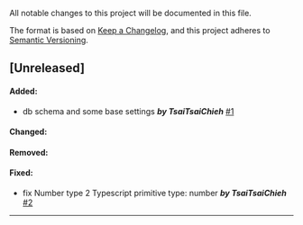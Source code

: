 All notable changes to this project will be documented in this file.

The format is based on [Keep a Changelog](https://keepachangelog.com/en/1.0.0/),
and this project adheres to [Semantic Versioning](https://semver.org/spec/v2.0.0.html).

## [Unreleased]

#### Added:
-  db schema and some base settings ***by TsaiTsaiChieh*** [#1](https://github.com/TsaiTsaiChieh/Never-Stray/pull/1)

#### Changed:

#### Removed:

#### Fixed:
-  fix Number type 2 Typescript primitive type: number ***by TsaiTsaiChieh*** [#2](https://github.com/TsaiTsaiChieh/Never-Stray/pull/2)

---